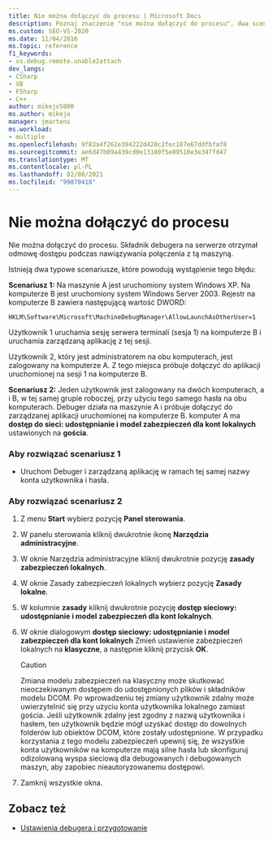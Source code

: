 ```yaml
---
title: Nie można dołączyć do procesu | Microsoft Docs
description: Poznaj znaczenie "nie można dołączyć do procesu", dwa scenariusze, które go powodują, i rozwiązania.
ms.custom: SEO-VS-2020
ms.date: 11/04/2016
ms.topic: reference
f1_keywords:
- vs.debug.remote.unable2attach
dev_langs:
- CSharp
- VB
- FSharp
- C++
author: mikejo5000
ms.author: mikejo
manager: jmartens
ms.workload:
- multiple
ms.openlocfilehash: 9f83a4f262e394222d420c2fec187e67ddfbfaf8
ms.sourcegitcommit: ae6d47b09a439cd0e13180f5e89510e3e347fd47
ms.translationtype: MT
ms.contentlocale: pl-PL
ms.lasthandoff: 02/08/2021
ms.locfileid: "99870418"
---
```

# <a name="unable-to-attach-to-the-process"></a>Nie można dołączyć do procesu
Nie można dołączyć do procesu. Składnik debugera na serwerze otrzymał odmowę dostępu podczas nawiązywania połączenia z tą maszyną.

 Istnieją dwa typowe scenariusze, które powodują wystąpienie tego błędu:

 **Scenariusz 1:** Na maszynie A jest uruchomiony system Windows XP. Na komputerze B jest uruchomiony system Windows Server 2003. Rejestr na komputerze B zawiera następującą wartość DWORD:

 `HKLM\Software\Microsoft\MachineDebugManager\AllowLaunchAsOtherUser=1`

 Użytkownik 1 uruchamia sesję serwera terminali (sesja 1) na komputerze B i uruchamia zarządzaną aplikację z tej sesji.

 Użytkownik 2, który jest administratorem na obu komputerach, jest zalogowany na komputerze A. Z tego miejsca próbuje dołączyć do aplikacji uruchomionej na sesji 1 na komputerze B.

 **Scenariusz 2:** Jeden użytkownik jest zalogowany na dwóch komputerach, a i B, w tej samej grupie roboczej, przy użyciu tego samego hasła na obu komputerach. Debuger działa na maszynie A i próbuje dołączyć do zarządzanej aplikacji uruchomionej na komputerze B. komputer A ma **dostęp do sieci: udostępnianie i model zabezpieczeń dla kont lokalnych** ustawionych na **gościa**.

### <a name="to-solve-scenario-1"></a>Aby rozwiązać scenariusz 1

- Uruchom Debuger i zarządzaną aplikację w ramach tej samej nazwy konta użytkownika i hasła.

### <a name="to-solve-scenario-2"></a>Aby rozwiązać scenariusz 2

1. Z menu **Start** wybierz pozycję **Panel sterowania**.

2. W panelu sterowania kliknij dwukrotnie ikonę **Narzędzia administracyjne**.

3. W oknie Narzędzia administracyjne kliknij dwukrotnie pozycję **zasady zabezpieczeń lokalnych**.

4. W oknie Zasady zabezpieczeń lokalnych wybierz pozycję **Zasady lokalne**.

5. W kolumnie **zasady** kliknij dwukrotnie pozycję **dostęp sieciowy: udostępnianie i model zabezpieczeń dla kont lokalnych**.

6. W oknie dialogowym **dostęp sieciowy: udostępnianie i model zabezpieczeń dla kont lokalnych** Zmień ustawienie zabezpieczeń lokalnych na **klasyczne**, a następnie kliknij przycisk **OK**.

    > [!CAUTION]
    > Zmiana modelu zabezpieczeń na klasyczny może skutkować nieoczekiwanym dostępem do udostępnionych plików i składników modelu DCOM. Po wprowadzeniu tej zmiany użytkownik zdalny może uwierzytelnić się przy użyciu konta użytkownika lokalnego zamiast gościa. Jeśli użytkownik zdalny jest zgodny z nazwą użytkownika i hasłem, ten użytkownik będzie mógł uzyskać dostęp do dowolnych folderów lub obiektów DCOM, które zostały udostępnione. W przypadku korzystania z tego modelu zabezpieczeń upewnij się, że wszystkie konta użytkowników na komputerze mają silne hasła lub skonfiguruj odizolowaną wyspa sieciową dla debugowanych i debugowanych maszyn, aby zapobiec nieautoryzowanemu dostępowi.

7. Zamknij wszystkie okna.

## <a name="see-also"></a>Zobacz też
- [Ustawienia debugera i przygotowanie](../debugger/debugger-settings-and-preparation.md)